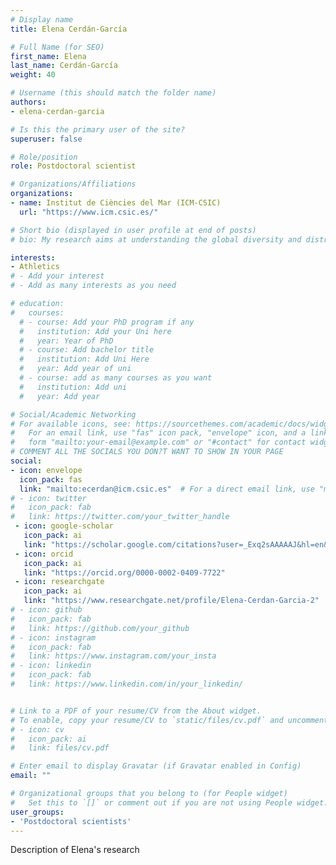 ```yaml
---
# Display name
title: Elena Cerdán-García

# Full Name (for SEO)
first_name: Elena
last_name: Cerdán-García
weight: 40

# Username (this should match the folder name)
authors:
- elena-cerdan-garcia

# Is this the primary user of the site?
superuser: false

# Role/position
role: Postdoctoral scientist

# Organizations/Affiliations
organizations:
- name: Institut de Ciències del Mar (ICM-CSIC)
  url: "https://www.icm.csic.es/"

# Short bio (displayed in user profile at end of posts)
# bio: My research aims at understanding the global diversity and distribution of eukaryotic and prokaryotic microbes employing curated phylogenetic frameworks focusing on novel environmental taxa.

interests:
- Athletics
# - Add your interest
# - Add as many interests as you need

# education:
#   courses:
  # - course: Add your PhD program if any
  #   institution: Add your Uni here
  #   year: Year of PhD
  # - course: Add bachelor title
  #   institution: Add Uni Here
  #   year: Add year of uni
  # - course: add as many courses as you want
  #   institution: Add uni
  #   year: Add year

# Social/Academic Networking
# For available icons, see: https://sourcethemes.com/academic/docs/widgets/#icons
#   For an email link, use "fas" icon pack, "envelope" icon, and a link in the
#   form "mailto:your-email@example.com" or "#contact" for contact widget.
# COMMENT ALL THE SOCIALS YOU DON?T WANT TO SHOW IN YOUR PAGE
social:
- icon: envelope
  icon_pack: fas
  link: "mailto:ecerdan@icm.csic.es"  # For a direct email link, use "mailto:test@example.org".
# - icon: twitter
#   icon_pack: fab
#   link: https://twitter.com/your_twitter_handle
 - icon: google-scholar
   icon_pack: ai
   link: "https://scholar.google.com/citations?user=_Exq2sAAAAAJ&hl=en&oi=ao"
 - icon: orcid
   icon_pack: ai
   link: "https://orcid.org/0000-0002-0409-7722"
 - icon: researchgate
   icon_pack: ai
   link: "https://www.researchgate.net/profile/Elena-Cerdan-Garcia-2"
# - icon: github
#   icon_pack: fab
#   link: https://github.com/your_github
# - icon: instagram
#   icon_pack: fab
#   link: https://www.instagram.com/your_insta
# - icon: linkedin
#   icon_pack: fab
#   link: https://www.linkedin.com/in/your_linkedin/


# Link to a PDF of your resume/CV from the About widget.
# To enable, copy your resume/CV to `static/files/cv.pdf` and uncomment the lines below.
# - icon: cv
#   icon_pack: ai
#   link: files/cv.pdf

# Enter email to display Gravatar (if Gravatar enabled in Config)
email: ""

# Organizational groups that you belong to (for People widget)
#   Set this to `[]` or comment out if you are not using People widget.
user_groups:
- 'Postdoctoral scientists'
---
```

Description of Elena's research

